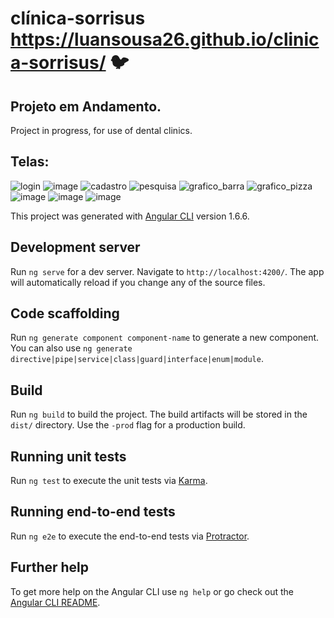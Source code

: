 # clínica-sorrisus https://luansousa26.github.io/clinica-sorrisus/  :bird:

## Projeto em Andamento.
Project in progress, for use of dental clinics.

## Telas:
![login](https://user-images.githubusercontent.com/33549496/39887167-ea9a7cd0-5467-11e8-9023-4a90e54b348c.png)
![image](https://user-images.githubusercontent.com/33549496/43618624-d73ebe24-969f-11e8-8fd5-d7c2edca9d41.png)
![cadastro](https://user-images.githubusercontent.com/33549496/39080177-f71b80de-44ff-11e8-9fea-f4ff6760ecbc.jpg)
![pesquisa](https://user-images.githubusercontent.com/33549496/39080180-f7cf0c1c-44ff-11e8-941b-b313b568a034.jpg)
![grafico_barra](https://user-images.githubusercontent.com/33549496/41756985-a8b70a8a-75b5-11e8-8872-be217762838d.png)
![grafico_pizza](https://user-images.githubusercontent.com/33549496/41756988-b015dbf8-75b5-11e8-8802-0c10110a4dbc.png)
![image](https://user-images.githubusercontent.com/33549496/42143023-4eab4386-7d89-11e8-819e-368e50786c14.png)
![image](https://user-images.githubusercontent.com/33549496/42143052-7932a43c-7d89-11e8-85e2-a4ef86aca67c.png)
![image](https://user-images.githubusercontent.com/33549496/42143084-a0057422-7d89-11e8-995d-400497ddf7fb.png)

This project was generated with [Angular CLI](https://github.com/angular/angular-cli) version 1.6.6.

## Development server

Run `ng serve` for a dev server. Navigate to `http://localhost:4200/`. The app will automatically reload if you change any of the source files.

## Code scaffolding

Run `ng generate component component-name` to generate a new component. You can also use `ng generate directive|pipe|service|class|guard|interface|enum|module`.

## Build

Run `ng build` to build the project. The build artifacts will be stored in the `dist/` directory. Use the `-prod` flag for a production build.

## Running unit tests

Run `ng test` to execute the unit tests via [Karma](https://karma-runner.github.io).

## Running end-to-end tests

Run `ng e2e` to execute the end-to-end tests via [Protractor](http://www.protractortest.org/).

## Further help

To get more help on the Angular CLI use `ng help` or go check out the [Angular CLI README](https://github.com/angular/angular-cli/blob/master/README.md).
